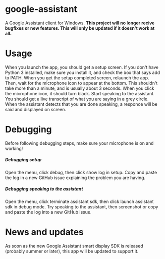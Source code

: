 # google-assistant
A Google Assistant client for Windows.
**This project will no longer recive bugfixes or new features. This will only be updated if it doesn't work at all.**

# Usage
When you launch the app, you should get a setup screen. If you don't have Python 3 installed, make sure you install it, and check the box that says add to PATH. When you get the setup completed screen, relaunch the app. Then, wait for the microphone icon to appear at the bottom. This shouldn't take more than a minute, and is usually about 3 seconds. When you click the microphone icon, it should turn black. Start speaking to the assistant. You should get a live transcript of what you are saying in a grey circle. When the assistant detects that you are done speaking, a responce will be said and displayed on screen. 

# Debugging
Before following debugging steps, make sure your microphone is on and working!

##### Debugging setup
Open the menu, click debug, then click show log in setup. Copy and paste the log in a new GitHub issue explaining the problem you are having. 

##### Debugging speaking to the assistant
Open the menu, click terminate assistant sdk, then click launch assistant sdk in debug mode. Try speaking to the assistant, then screenshot or copy and paste the log into a new GitHub issue.


# News and updates
As soon as the new Google Assistant smart display SDK is released (probably summer or later), this app will be updated to support it.
